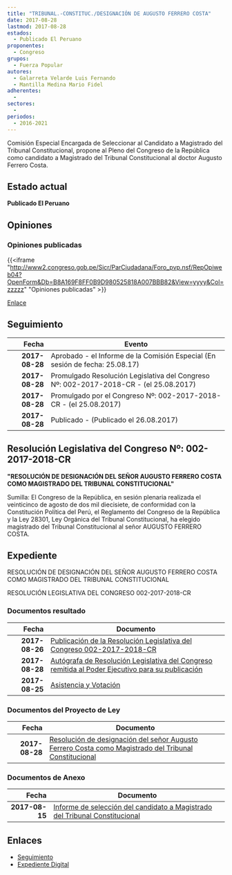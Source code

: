 ```yaml
---
title: "TRIBUNAL.-CONSTITUC./DESIGNACIÓN DE AUGUSTO FERRERO COSTA"
date: 2017-08-28
lastmod: 2017-08-28
estados: 
  - Publicado El Peruano
proponentes: 
  - Congreso
grupos: 
  - Fuerza Popular
autores: 
  - Galarreta Velarde Luis Fernando
  - Mantilla Medina Mario Fidel
adherentes: 
  - 
sectores: 
  - 
periodos: 
  - 2016-2021
---
```


Comisión Especial Encargada de Seleccionar al Candidato a Magistrado del Tribunal Constitucional, propone al Pleno del Congreso de la República como candidato a Magistrado del Tribunal Constitucional al doctor Augusto Ferrero Costa.


## Estado actual

**Publicado El Peruano**

## Opiniones

### Opiniones publicadas

{{<iframe "http://www2.congreso.gob.pe/Sicr/ParCiudadana/Foro_pvp.nsf/RepOpiweb04?OpenForm&Db=B8A169F8FF0B9D980525818A007BBB82&View=yyyy&Col=zzzzz" "Opiniones publicadas" >}}

[Enlace](http://www2.congreso.gob.pe/Sicr/ParCiudadana/Foro_pvp.nsf/RepOpiweb04?OpenForm&Db=B8A169F8FF0B9D980525818A007BBB82&View=yyyy&Col=zzzzz)

## Seguimiento

| Fecha | Evento |
|------:|--------|
| **2017-08-28** | Aprobado - el Informe de la Comisión Especial (En sesión de fecha: 25.08.17)|
| **2017-08-28** | Promulgado Resolución Legislativa del Congreso Nº: 002-2017-2018-CR - (el 25.08.2017)|
| **2017-08-28** | Promulgado por el Congreso Nº: 002-2017-2018-CR - (el 25.08.2017)|
| **2017-08-28** | Publicado - (Publicado el 26.08.2017)|

## Resolución Legislativa del Congreso Nº: 002-2017-2018-CR

**"RESOLUCIÓN DE DESIGNACIÓN DEL SEÑOR AUGUSTO FERRERO COSTA COMO MAGISTRADO DEL TRIBUNAL CONSTITUCIONAL"**

Sumilla: El Congreso de la República, en sesión plenaria realizada el veinticinco de agosto de dos mil diecisiete, de conformidad con la Constitución Política del Perú, el Reglamento del Congreso de la República y la Ley 28301, Ley Orgánica del Tribunal Constitucional, ha elegido magistrado del Tribunal Constitucional al señor AUGUSTO FERRERO COSTA.


## Expediente

RESOLUCIÓN DE DESIGNACIÓN DEL SEÑOR AUGUSTO FERRERO COSTA COMO MAGISTRADO DEL TRIBUNAL CONSTITUCIONAL

RESOLUCIÓN LEGISLATIVA DEL CONGRESO 002-2017-2018-CR


### Documentos resultado

| Fecha | Documento |
|------:|--------|
| **2017-08-26** | [Publicación de la Resolución Legislativa del Congreso 002-2017-2018-CR](http://www.leyes.congreso.gob.pe/Documentos/2016_2021/Resolucion_Legislativa_del_Congreso/RLC-002-2017-2018-CR.pdf) |
| **2017-08-28** | [Autógrafa de Resolución Legislativa del Congreso remitida al Poder Ejecutivo para su publicación](http://www.leyes.congreso.gob.pe/Documentos/2016_2021/Autografas/Ley_y_de_Resolucion_Legislativa/AU0183320170828.pdf) |
| **2017-08-25** | [Asistencia y Votación](http://www.leyes.congreso.gob.pe/Documentos/2016_2021/Asistencia_y_Votacion/Proyectos_de_Ley/AV0183320170825.pdf) |

### Documentos del Proyecto de Ley

| Fecha | Documento |
|------:|--------|
| **2017-08-28** | [Resolución de designación del señor Augusto Ferrero Costa como Magistrado del Tribunal Constitucional](http://www.leyes.congreso.gob.pe/Documentos/2016_2021/Proyectos_de_Ley_y_de_Resoluciones_Legislativas/PL0183220170828.pdf) |

### Documentos de Anexo

| Fecha | Documento |
|------:|--------|
| **2017-08-15** | [Informe de selección del candidato a Magistrado del Tribunal Constitucional](http://www.leyes.congreso.gob.pe/Documentos/2016_2021/Informes/Comisiones_Especiales/INF_SELEC_CAN_MAGIST_TRIB_CONST..pdf) |

## Enlaces 

- [Seguimiento](http://www2.congreso.gob.pe/Sicr/TraDocEstProc/CLProLey2016.nsf/f7fff46988ca05b1052578e100829cc7/a3b098b3d704b0780525818a007729a1?OpenDocument)
- [Expediente Digital](http://www2.congreso.gob.pe/Sicr/TraDocEstProc/CLProLey2016.nsf/f7fff46988ca05b1052578e100829cc7/a3b098b3d704b0780525818a007729a1?OpenDocument&Click=05257FB7005EB655.eb71d0cf91d8294e05256cdf006b5706/$Body/0.1C6C)
